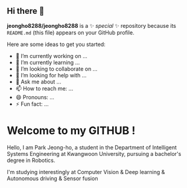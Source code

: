 ## Hi there 👋

**jeongho8288/jeongho8288** is a ✨ _special_ ✨ repository because its `README.md` (this file) appears on your GitHub profile.

Here are some ideas to get you started:

- 🔭 I’m currently working on ...
- 🌱 I’m currently learning ...
- 👯 I’m looking to collaborate on ...
- 🤔 I’m looking for help with ...
- 💬 Ask me about ...
- 📫 How to reach me: ...
- 😄 Pronouns: ...
- ⚡ Fun fact: ...


# Welcome to my GITHUB !

Hello, I am Park Jeong-ho, a student in the Department of Intelligent Systems Engineering at Kwangwoon University, pursuing a bachelor's degree in Robotics.  
  
I'm studying  interestingly at Computer Vision & Deep learning & Autonomous driving & Sensor fusion  
